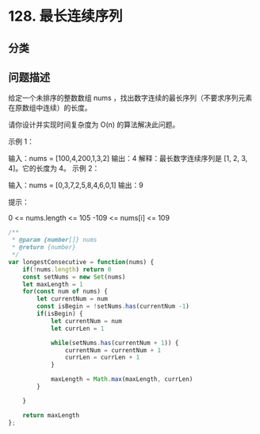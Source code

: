 
# 128. 最长连续序列

## 分类

## 问题描述 
给定一个未排序的整数数组 nums ，找出数字连续的最长序列（不要求序列元素在原数组中连续）的长度。

请你设计并实现时间复杂度为 O(n) 的算法解决此问题。

 

示例 1：

输入：nums = [100,4,200,1,3,2]
输出：4
解释：最长数字连续序列是 [1, 2, 3, 4]。它的长度为 4。
示例 2：

输入：nums = [0,3,7,2,5,8,4,6,0,1]
输出：9
 

提示：

0 <= nums.length <= 105
-109 <= nums[i] <= 109

```js
/**
 * @param {number[]} nums
 * @return {number}
 */
var longestConsecutive = function(nums) {
    if(!nums.length) return 0
    const setNums = new Set(nums)
    let maxLength = 1
    for(const num of nums) {
        let currentNum = num 
        const isBegin = !setNums.has(currentNum -1)
        if(isBegin) {
            let currentNum = num 
            let currLen = 1

            while(setNums.has(currentNum + 1)) {
                currentNum = currentNum + 1
                currLen = currLen + 1
            }

            maxLength = Math.max(maxLength, currLen)
        }

    }

    return maxLength
};
```